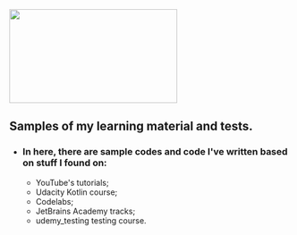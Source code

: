 <img src="https://encrypted-tbn0.gstatic.com/images?q=tbn:ANd9GcSpM9j3Y1K8coolE7PhVzu9U_r-X1HLNZGswQ&usqp=CAU" width="300" height="168"/>

##  Samples of my learning material and tests.
- ### In here, there are sample codes and code I've written based on stuff I found on:
    -  YouTube's tutorials;
    -  Udacity Kotlin course;
    -  Codelabs;
    -  JetBrains Academy tracks;
    -  udemy_testing testing course.
